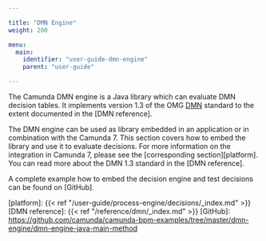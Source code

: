 ```yaml
---

title: "DMN Engine"
weight: 200

menu:
  main:
    identifier: "user-guide-dmn-engine"
    parent: "user-guide"

---
```


The Camunda DMN engine is a Java library which can evaluate DMN decision tables.
It implements version 1.3 of the OMG [DMN](http://www.omg.org/spec/DMN/1.3) standard to the extent documented in the [DMN reference].

The DMN engine can be used as library embedded in an
application or in combination with the Camunda 7. This section
covers how to embed the library and use it to evaluate decisions. For more
information on the integration in Camunda 7, please see the
[corresponding section][platform]. You can read more about the DMN 1.3 standard
in the [DMN reference].

A complete example how to embed the decision engine and test
decisions can be found on [GitHub].


[platform]: {{< ref "/user-guide/process-engine/decisions/_index.md" >}}
[DMN reference]: {{< ref "/reference/dmn/_index.md" >}}
[GitHub]: https://github.com/camunda/camunda-bpm-examples/tree/master/dmn-engine/dmn-engine-java-main-method
